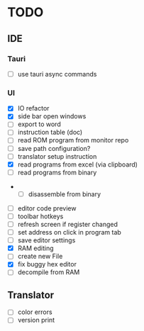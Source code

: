 # TODO

## IDE

### Tauri
- [ ] use tauri async commands

### UI
- [x] IO refactor
- [x] side bar open windows
- [ ] export to word
- [ ] instruction table (doc)
- [ ] read ROM program from monitor repo
- [ ] save path configuration? 
- [ ] translator setup instruction
- [x] read programs from excel (via clipboard)
- [ ] read programs from binary
- - [ ] disassemble from binary
- [ ] editor code preview
- [ ] toolbar hotkeys
- [ ] refresh screen if register changed
- [ ] set address on click in program tab
- [ ] save editor settings
- [x] RAM editing
- [ ] create new File
- [x] fix buggy hex editor
- [ ] decompile from RAM

## Translator
- [ ] color errors 
- [ ] version print